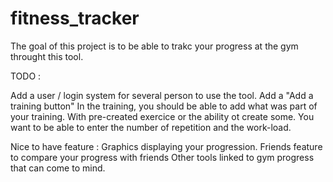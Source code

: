 # fitness_tracker

The goal of this project is to be able to trakc your progress at the gym throught this tool. 

TODO : 

Add a user / login system for several person to use the tool.
Add a "Add a training button" 
In the training, you should be able to add what was part of your training. With pre-created exercice or the ability ot create some. 
You want to be able to enter the number of repetition and the work-load. 

Nice to have feature : 
Graphics displaying your progression. 
Friends feature to compare your progress with friends 
Other tools linked to gym progress that can come to mind.
